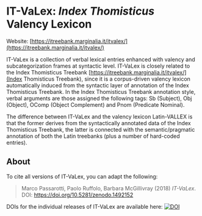 # IT-VaLex: *Index Thomisticus* Valency Lexicon

Website: [https://itreebank.marginalia.it/itvalex/](https://itreebank.marginalia.it/itvalex/)

IT-VaLex is a collection of verbal lexical entries enhanced with valency and subcategorization frames at syntactic level. IT-VaLex is closely related to the Index Thomisticus Treebank [https://itreebank.marginalia.it/itvalex/](Index Thomisticus Treebank), since it is a corpus-driven valency lexicon automatically induced from the syntactic layer of annotation of the Index Thomisticus Treebank. In the Index Thomisticus Treebank annotation style, verbal arguments are those assigned the following tags: Sb (Subject), Obj (Object), OComp (Object Complement) and Pnom (Predicate Nominal).

The difference between IT-VaLex and the valency lexicon Latin-VALLEX is that the former derives from the syntactically annotated data of the Index Thomisticus Treebank, the latter is connected with the semantic/pragmatic annotation of both the Latin treebanks (plus a number of hard-coded entries).

<!--Support (MySQL) database for *Index Thomisticus* Valency Lexicon.-->

## About

To cite all versions of IT-VaLex, you can adapt the following:

>Marco Passarotti, Paolo Ruffolo, Barbara McGillivray (2018) *IT-VaLex*. DOI: https://doi.org/10.5281/zenodo.1492152

DOIs for the individual releases of IT-VaLex are available here: [![DOI](https://zenodo.org/badge/DOI/10.5281/zenodo.1492152.svg)](https://doi.org/10.5281/zenodo.1492152)



